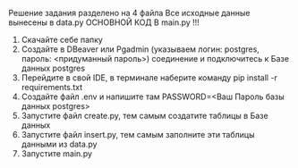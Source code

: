 Решение задания разделено на 4 файла
Все исходные данные вынесены в data.py
ОСНОВНОЙ КОД В main.py !!!
1. Скачайте себе папку
2. Создайте в DBeaver или Pgadmin (указываем логин: postgres, пароль: <придуманный пароль>) соединение и подключитесь к Базе данных postgres
3. Перейдите в свой IDE, в терминале наберите команду pip install -r requirements.txt
4. Создайте файл .env и напишите там PASSWORD=<Ваш Пароль базы данных postgres>
5. Запустите файл create.py, тем самым создатите таблицы в Базе данных
6. Запустите файл insert.py, тем самым заполните эти таблицы данными из data.py
7. Запустите main.py